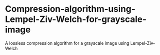# Compression-algorithm-using-Lempel-Ziv-Welch-for-grayscale-image
A lossless compression algorithm for a grayscale image using Lempel-Ziv-Welch 

